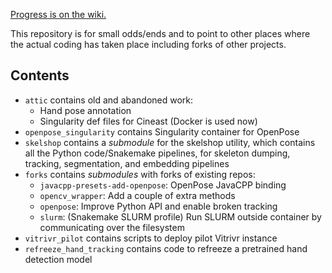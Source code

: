 [Progress is on the wiki.](https://github.com/frankier/gsoc2020/wiki)

This repository is for small odds/ends and to point to other places where the
actual coding has taken place including forks of other projects.

## Contents

* `attic` contains old and abandoned work:
  * Hand pose annotation
  * Singularity def files for Cineast (Docker is used now)
* `openpose_singularity` contains Singularity container for OpenPose
* `skelshop` contains a *submodule* for the skelshop utility, which contains
  all the Python code/Snakemake pipelines, for skeleton dumping, tracking,
  segmentation, and embedding pipelines
* `forks` contains *submodules* with forks of existing repos:
  * `javacpp-presets-add-openpose`: OpenPose JavaCPP binding
  * `opencv_wrapper`: Add a couple of extra methods
  * `openpose`: Improve Python API and enable broken tracking
  * `slurm`: (Snakemake SLURM profile) Run SLURM outside container by
    communicating over the filesystem
* `vitrivr_pilot` contains scripts to deploy pilot Vitrivr instance
* `refreeze_hand_tracking` contains code to refreeze a pretrained hand
  detection model 
